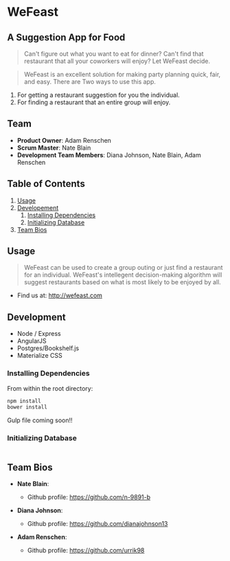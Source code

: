 # WeFeast
## A Suggestion App for Food
>Can't figure out what you want to eat for dinner? Can't find that restaurant that all your coworkers will enjoy? Let WeFeast decide.

>WeFeast is an excellent solution for making party planning quick, fair, and easy.
There are Two ways to use this app.
  1. For getting a restaurant suggestion for you the individual.
  2. For finding a restaurant that an entire group will enjoy.

## Team

  - __Product Owner__: Adam Renschen
  - __Scrum Master__: Nate Blain
  - __Development Team Members__: Diana Johnson, Nate Blain, Adam Renschen

## Table of Contents
1. [Usage](#usage)
2. [Developement](#development)
    1. [Installing Dependencies](#installing-dependencies)
    2. [Initializing Database](#initializing-database)
3. [Team Bios](#team-bios)

## Usage
>WeFeast can be used to create a group outing or just find a restaurant for an individual. WeFeast's intellegent decision-making algorithm will suggest restaurants based on what is most likely to be enjoyed by all.

- Find us at: http://wefeast.com

## Development
- Node / Express
- AngularJS
- Postgres/Bookshelf.js
- Materialize CSS

### Installing Dependencies
From within the root directory:
```sh
npm install
bower install
```
Gulp file coming soon!!

### Initializing Database
```sh
```

## Team Bios
- __Nate Blain__:
  - Github profile: https://github.com/n-9891-b

- __Diana Johnson__:
  - Github profile: https://github.com/dianajohnson13

- __Adam Renschen__:
  - Github profile: https://github.com/urrik98
